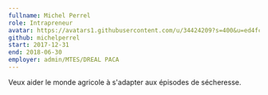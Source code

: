 ```yaml
---
fullname: Michel Perrel
role: Intrapreneur
avatar: https://avatars1.githubusercontent.com/u/34424209?s=400&u=ed4fc31733a5e6e3ec3cd2396701812d0c33e801&v=4
github: michelperrel
start: 2017-12-31
end: 2018-06-30
employer: admin/MTES/DREAL PACA
---
```


Veux aider le monde agricole à s'adapter aux épisodes de sécheresse.
